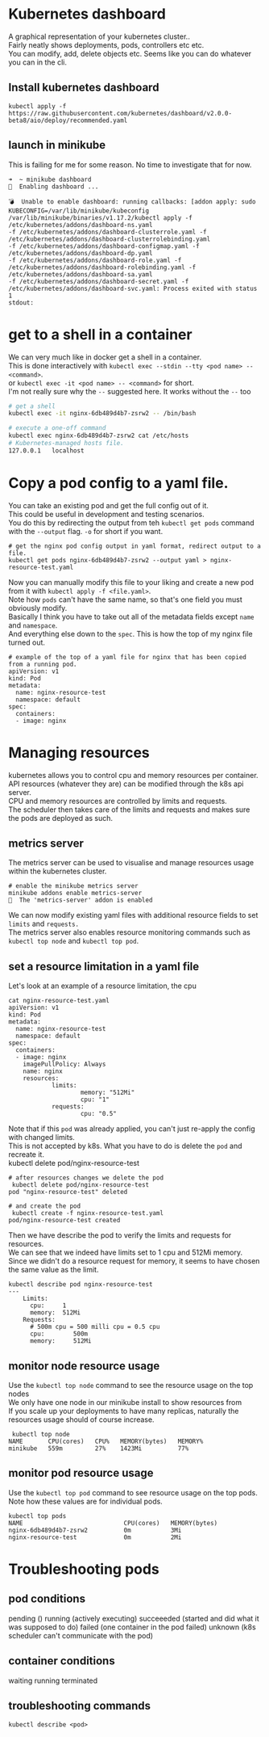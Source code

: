 # Kubernetes dashboard
A graphical representation of your kubernetes cluster..<br>
Fairly neatly shows deployments, pods, controllers etc etc.<br>
You can modify, add, delete objects etc. Seems like you can do whatever you can in the cli.

## Install kubernetes dashboard
```
kubectl apply -f https://raw.githubusercontent.com/kubernetes/dashboard/v2.0.0-beta8/aio/deploy/recommended.yaml
```

## launch in minikube
This is failing for me for some reason. No time to investigate that for now.
```buildoutcfg
➜  ~ minikube dashboard
🔌  Enabling dashboard ...

💣  Unable to enable dashboard: running callbacks: [addon apply: sudo KUBECONFIG=/var/lib/minikube/kubeconfig /var/lib/minikube/binaries/v1.17.2/kubectl apply -f /etc/kubernetes/addons/dashboard-ns.yaml 
-f /etc/kubernetes/addons/dashboard-clusterrole.yaml -f /etc/kubernetes/addons/dashboard-clusterrolebinding.yaml 
-f /etc/kubernetes/addons/dashboard-configmap.yaml -f /etc/kubernetes/addons/dashboard-dp.yaml 
-f /etc/kubernetes/addons/dashboard-role.yaml -f /etc/kubernetes/addons/dashboard-rolebinding.yaml -f /etc/kubernetes/addons/dashboard-sa.yaml 
-f /etc/kubernetes/addons/dashboard-secret.yaml -f /etc/kubernetes/addons/dashboard-svc.yaml: Process exited with status 1
stdout:

```

# get to a shell in a container
We can very much like in docker get a shell in a container. <br>
This is done interactively with `kubectl exec --stdin --tty <pod name> -- <command>`.<br>
or `kubectl exec -it <pod name> -- <command>` for short.<br>
I'm not really sure why the `--` suggested here. It works without the `--` too

```bash
# get a shell
kubectl exec -it nginx-6db489d4b7-zsrw2 -- /bin/bash

# execute a one-off command
kubectl exec nginx-6db489d4b7-zsrw2 cat /etc/hosts 
# Kubernetes-managed hosts file.
127.0.0.1	localhost
```

# Copy a pod config to a yaml file.
You can take an existing pod and get the full config out of it.<br>
This could be useful in development and testing scenarios.<br>
You do this by redirecting the output from teh `kubectl get pods` command with the `--output` flag. `-o` for short if you want.

```
# get the nginx pod config output in yaml format, redirect output to a file.
kubectl get pods nginx-6db489d4b7-zsrw2 --output yaml > nginx-resource-test.yaml
```

Now you can manually modify this file to your liking and create a new pod from it with `kubectl apply -f <file.yaml>`.<br>
Note how `pods` can't have the same name, so that's one field you must obviously modify.<br>
Basically I think you have to take out all of the metadata fields except `name` and `namespace`.<br>
And everything else down to the `spec`. This is how the top of my nginx file turned out.
```
# example of the top of a yaml file for nginx that has been copied from a running pod.
apiVersion: v1
kind: Pod
metadata:
  name: nginx-resource-test
  namespace: default
spec:
  containers:
  - image: nginx
```

# Managing resources
kubernetes allows you to control cpu and memory resources per container.<br>
API resources (whatever they are) can be modified through the k8s api server.<br>
CPU and memory resources are controlled by limits and requests. <br>
The scheduler then takes care of the limits and requests and makes sure the pods are deployed as such.<br>

## metrics server
The metrics server can be used to visualise and manage resources usage within the kubernetes cluster.
```
# enable the minikube metrics server
minikube addons enable metrics-server
🌟  The 'metrics-server' addon is enabled
```
We can now modify existing yaml files with additional resource fields to set `limits` and `requests.`<br>
The metrics server also enables resource monitoring commands such as `kubectl top node` and `kubectl top pod`.

## set a resource limitation in a yaml file
Let's look at an example of a resource limitation, the cpu

```
cat nginx-resource-test.yaml
apiVersion: v1
kind: Pod
metadata:
  name: nginx-resource-test
  namespace: default
spec:
  containers:
  - image: nginx
    imagePullPolicy: Always
    name: nginx
    resources:
            limits:
                    memory: "512Mi"
                    cpu: "1"
            requests:
                    cpu: "0.5"
```
Note that if this `pod` was already applied, you can't just re-apply the config with changed limits.<br>
This is not accepted by k8s. What you have to do is delete the `pod` and recreate it.<br>
kubectl delete pod/nginx-resource-test
```
# after resources changes we delete the pod
 kubectl delete pod/nginx-resource-test  
pod "nginx-resource-test" deleted

# and create the pod
 kubectl create -f nginx-resource-test.yaml 
pod/nginx-resource-test created
```
Then we have describe the pod to verify the limits and requests for resources.<br>
We can see that we indeed have limits set to 1 cpu and 512Mi memory.<br>
Since we didn't do a resource request for memory, it seems to have chosen the same value as the limit.
```
kubectl describe pod nginx-resource-test
---   
    Limits:
      cpu:     1
      memory:  512Mi
    Requests:
      # 500m cpu = 500 milli cpu = 0.5 cpu
      cpu:        500m
      memory:     512Mi
```

## monitor node resource usage
Use the `kubectl top node` command to see the resource usage on the top nodes<br>
We only have one node in our minikube install to show resources from<br>
If you scale up your deployments to have many replicas, naturally the resources usage should of course increase.
```
 kubectl top node                        
NAME       CPU(cores)   CPU%   MEMORY(bytes)   MEMORY%   
minikube   559m         27%    1423Mi          77%  
```

## monitor pod resource usage
Use the `kubectl top pod` command to see resource usage on the top pods.<br>
Note how these values are for individual pods.
```buildoutcfg
kubectl top pods                               
NAME                            CPU(cores)   MEMORY(bytes)   
nginx-6db489d4b7-zsrw2          0m           3Mi             
nginx-resource-test             0m           2Mi 
```

# Troubleshooting pods
## pod conditions
pending ()
running (actively executing)
succeeeded (started and did what it was supposed to do)
failed (one container in the pod failed)
unknown (k8s scheduler can't communicate with the pod)

## container conditions
waiting 
running
terminated

## troubleshooting commands
`kubectl describe <pod>`
